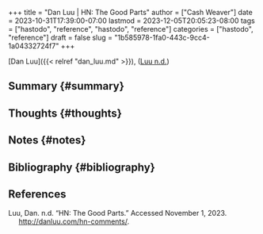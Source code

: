 +++
title = "Dan Luu | HN: The Good Parts"
author = ["Cash Weaver"]
date = 2023-10-31T17:39:00-07:00
lastmod = 2023-12-05T20:05:23-08:00
tags = ["hastodo", "reference", "hastodo", "reference"]
categories = ["hastodo", "reference"]
draft = false
slug = "1b585978-1fa0-443c-9cc4-1a04332724f7"
+++

[Dan Luu]({{< relref "dan_luu.md" >}}), (<a href="#citeproc_bib_item_1">Luu n.d.</a>)


## Summary {#summary}


## Thoughts {#thoughts}


## Notes {#notes}


## Bibliography {#bibliography}

## References

<style>.csl-entry{text-indent: -1.5em; margin-left: 1.5em;}</style><div class="csl-bib-body">
  <div class="csl-entry"><a id="citeproc_bib_item_1"></a>Luu, Dan. n.d. “HN: The Good Parts.” Accessed November 1, 2023. <a href="http://danluu.com/hn-comments/">http://danluu.com/hn-comments/</a>.</div>
</div>
